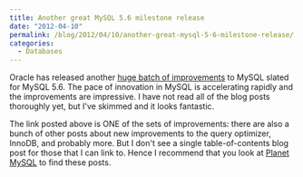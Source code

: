 ```yaml
---
title: Another great MySQL 5.6 milestone release
date: "2012-04-10"
permalink: /blog/2012/04/10/another-great-mysql-5-6-milestone-release/
categories:
  - Databases
---
```

Oracle has released another [huge batch of improvements][1] to MySQL slated for MySQL 5.6. The pace of innovation in MySQL is accelerating rapidly and the improvements are impressive. I have not read all of the blog posts thoroughly yet, but I've skimmed and it looks fantastic.

The link posted above is ONE of the sets of improvements: there are also a bunch of other posts about new improvements to the query optimizer, InnoDB, and probably more. But I don't see a single table-of-contents blog post for those that I can link to. Hence I recommend that you look at [Planet MySQL][2] to find these posts.

 [1]: http://dev.mysql.com/tech-resources/articles/mysql-5.6-replication.html
 [2]: http://planet.mysql.com/
